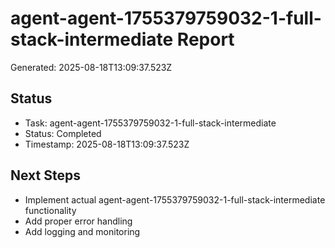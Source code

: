 # agent-agent-1755379759032-1-full-stack-intermediate Report

Generated: 2025-08-18T13:09:37.523Z

## Status
- Task: agent-agent-1755379759032-1-full-stack-intermediate
- Status: Completed
- Timestamp: 2025-08-18T13:09:37.523Z

## Next Steps
- Implement actual agent-agent-1755379759032-1-full-stack-intermediate functionality
- Add proper error handling
- Add logging and monitoring
